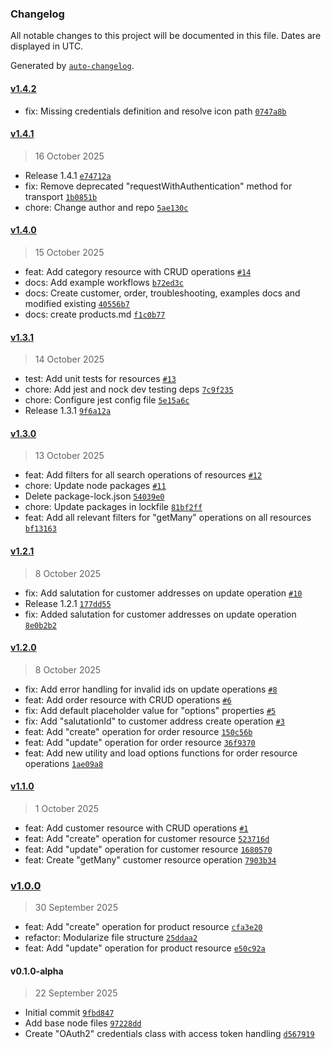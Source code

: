 ### Changelog

All notable changes to this project will be documented in this file. Dates are displayed in UTC.

Generated by [`auto-changelog`](https://github.com/CookPete/auto-changelog).

#### [v1.4.2](https://github.com/solution25com/n8n-nodes-shopware/compare/v1.4.1...v1.4.2)

- fix: Missing credentials definition and resolve icon path [`0747a8b`](https://github.com/solution25com/n8n-nodes-shopware/commit/0747a8b11e3ab19e6cc30a2c97043d00ca7a4cf0)

#### [v1.4.1](https://github.com/solution25com/n8n-nodes-shopware/compare/v1.4.0...v1.4.1)

> 16 October 2025

- Release 1.4.1 [`e74712a`](https://github.com/solution25com/n8n-nodes-shopware/commit/e74712a2008ccaee2de14c7762bb277e283ed4c3)
- fix: Remove deprecated "requestWithAuthentication" method for transport [`1b0851b`](https://github.com/solution25com/n8n-nodes-shopware/commit/1b0851b33eb8751128cacbe7cbc71cb26dc601a2)
- chore: Change author and repo [`5ae130c`](https://github.com/solution25com/n8n-nodes-shopware/commit/5ae130cb8861369b51fc1e6de651e9ec83256b10)

#### [v1.4.0](https://github.com/solution25com/n8n-nodes-shopware/compare/v1.3.1...v1.4.0)

> 15 October 2025

- feat: Add category resource with CRUD operations [`#14`](https://github.com/solution25com/n8n-nodes-shopware/pull/14)
- docs: Add example workflows [`b72ed3c`](https://github.com/solution25com/n8n-nodes-shopware/commit/b72ed3c9ab98cf16f115e5e2f5d8b39c3805bfcb)
- docs: Create customer, order, troubleshooting, examples docs and modified existing [`40556b7`](https://github.com/solution25com/n8n-nodes-shopware/commit/40556b72dcf9a2fb08aa7385470d91c782f74015)
- docs: create products.md [`f1c0b77`](https://github.com/solution25com/n8n-nodes-shopware/commit/f1c0b77eb9120e52722257ed778d1c5f9eeac466)

#### [v1.3.1](https://github.com/solution25com/n8n-nodes-shopware/compare/v1.3.0...v1.3.1)

> 14 October 2025

- test: Add unit tests for resources [`#13`](https://github.com/solution25com/n8n-nodes-shopware/pull/13)
- chore: Add jest and nock dev testing deps [`7c9f235`](https://github.com/solution25com/n8n-nodes-shopware/commit/7c9f235d3db9afc0964521a1c54e8bf43a549dd8)
- chore: Configure jest config file [`5e15a6c`](https://github.com/solution25com/n8n-nodes-shopware/commit/5e15a6ccc8a8320370b8638850ecb52718e3f913)
- Release 1.3.1 [`9f6a12a`](https://github.com/solution25com/n8n-nodes-shopware/commit/9f6a12a933a0d7977d84dab7439633fb45db45b8)

#### [v1.3.0](https://github.com/solution25com/n8n-nodes-shopware/compare/v1.2.1...v1.3.0)

> 13 October 2025

- feat: Add filters for all search operations of resources [`#12`](https://github.com/solution25com/n8n-nodes-shopware/pull/12)
- chore: Update node packages [`#11`](https://github.com/solution25com/n8n-nodes-shopware/pull/11)
- Delete package-lock.json [`54039e0`](https://github.com/solution25com/n8n-nodes-shopware/commit/54039e061487e77767df1f5fbaf0773fbe8e509a)
- chore: Update packages in lockfile [`81bf2ff`](https://github.com/solution25com/n8n-nodes-shopware/commit/81bf2ffe0ede87cba1ca2ab28f31a3fc0d44ea5e)
- feat: Add all relevant filters for "getMany" operations on all resources [`bf13163`](https://github.com/solution25com/n8n-nodes-shopware/commit/bf131637b0a507e86e0be4acd94cf5788c3f7338)

#### [v1.2.1](https://github.com/solution25com/n8n-nodes-shopware/compare/v1.2.0...v1.2.1)

> 8 October 2025

- fix: Add salutation for customer addresses on update operation [`#10`](https://github.com/solution25com/n8n-nodes-shopware/pull/10)
- Release 1.2.1 [`177dd55`](https://github.com/solution25com/n8n-nodes-shopware/commit/177dd55e195e1cfd29e81a9059794875ab516cf0)
- fix: Added salutation for customer addresses on update operation [`8e0b2b2`](https://github.com/solution25com/n8n-nodes-shopware/commit/8e0b2b28f296027e4da0f3a82f4d27380451ba6e)

#### [v1.2.0](https://github.com/solution25com/n8n-nodes-shopware/compare/v1.1.0...v1.2.0)

> 8 October 2025

- fix: Add error handling for invalid ids on update operations [`#8`](https://github.com/solution25com/n8n-nodes-shopware/pull/8)
-  feat: Add order resource with CRUD operations [`#6`](https://github.com/solution25com/n8n-nodes-shopware/pull/6)
- fix: Add default placeholder value for "options" properties [`#5`](https://github.com/solution25com/n8n-nodes-shopware/pull/5)
- fix: Add "salutationId" to customer address create operation [`#3`](https://github.com/solution25com/n8n-nodes-shopware/pull/3)
- feat: Add "create" operation for order resource [`150c56b`](https://github.com/solution25com/n8n-nodes-shopware/commit/150c56bc471017c4b3abb487e7618ec5cf15a800)
- feat: Add "update" operation for order resource [`36f9370`](https://github.com/solution25com/n8n-nodes-shopware/commit/36f937052583bf8d5cf55ea8f806c76b3716c144)
- feat: Add new utility and load options functions for  order resource operations [`1ae09a8`](https://github.com/solution25com/n8n-nodes-shopware/commit/1ae09a806847425c65af915602ae0c890d3981c5)

#### [v1.1.0](https://github.com/solution25com/n8n-nodes-shopware/compare/v1.0.0...v1.1.0)

> 1 October 2025

- feat: Add customer resource with CRUD operations [`#1`](https://github.com/solution25com/n8n-nodes-shopware/pull/1)
- feat: Add "create" operation for customer resource [`523716d`](https://github.com/solution25com/n8n-nodes-shopware/commit/523716d605fc5164647a8625284865c97dfca046)
- feat: Add "update" operation for customer resource [`1680570`](https://github.com/solution25com/n8n-nodes-shopware/commit/1680570494ef4a3565182a7099ded8434c9b7b2a)
- feat: Create "getMany" customer resource operation [`7903b34`](https://github.com/solution25com/n8n-nodes-shopware/commit/7903b342a25111c5c3ce1d58d40c35651f0a1f42)

### [v1.0.0](https://github.com/solution25com/n8n-nodes-shopware/compare/v0.1.0-alpha...v1.0.0)

> 30 September 2025

- feat: Add "create" operation for product resource [`cfa3e20`](https://github.com/solution25com/n8n-nodes-shopware/commit/cfa3e20bd1e01de8d6de5ff7b16f1ed29fa83a71)
- refactor: Modularize file structure [`25ddaa2`](https://github.com/solution25com/n8n-nodes-shopware/commit/25ddaa20c8607598bc4262e910caf51a91497700)
- feat: Add "update" operation for product resource [`e50c92a`](https://github.com/solution25com/n8n-nodes-shopware/commit/e50c92ab874c2a89b6520960373c4a8b6194d704)

#### v0.1.0-alpha

> 22 September 2025

- Initial commit [`9fbd847`](https://github.com/solution25com/n8n-nodes-shopware/commit/9fbd847afb430f13d24520f2ed7822685e1b7605)
- Add base node files [`97228dd`](https://github.com/solution25com/n8n-nodes-shopware/commit/97228dd679d32038357c6cd835acfddb1570942b)
- Create "OAuth2" credentials class with access token handling [`d567919`](https://github.com/solution25com/n8n-nodes-shopware/commit/d567919f9a77d7d048371b28f23e0c8b29d68899)
